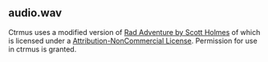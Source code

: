 ## audio.wav

Ctrmus uses a modified version of [Rad Adventure by Scott Holmes](http://freemusicarchive.org/music/Scott_Holmes/~/Rad_Adventure) of which is licensed under a [Attribution-NonCommercial License](https://creativecommons.org/licenses/by-nc/4.0/).
Permission for use in ctrmus is granted.
